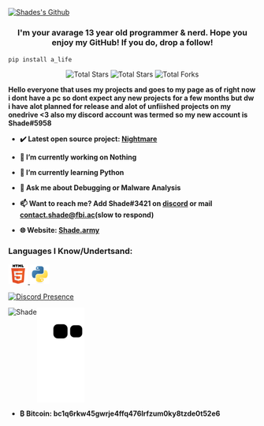 <a href="https://shade.army" target="_blank"> <img src="https://cdn.discordapp.com/attachments/939231338077249577/958902327564185620/shadebannr2.gif?size=4096" alt="Shades's Github"/></a>
<h3 align="center">I'm your avarage 13 year old programmer & nerd. Hope you enjoy my GitHub! If you do, drop a follow!</h3>

```sh-session
pip install a_life
```

<p align="center">
<img src="https://komarev.com/ghpvc/?username=Shade3421&label=Total%20Views&color=b700bf&style=flat" alt="Total Stars" />
<img src="https://img.shields.io/badge/dynamic/json?&label=Total%20Stars&color=ff0000&style=flat&style=for-the-badge&query=%24.stars&url=https://api.github-star-counter.workers.dev/user/Shade3421" alt="Total Stars" ></a>
<img src="https://img.shields.io/badge/dynamic/json?&label=Total%20Forks&color=ff7700&style=flat&style=for-the-badge&query=%24.forks&url=https://api.github-star-counter.workers.dev/user/Shade3421" alt="Total Forks"></a> </p>

**Hello everyone that uses my projects and goes to my page as of right now i dont have a pc so dont expect any new projects for a few months but dw i have alot planned for release and alot of unfiished projects on my onedrive <3 also my discord account was termed so my new account is Shade#5958**

- **✔️ Latest open source project: [Nightmare](https://github.com/Shade3421/Nightmare-MultiTool)**

- **🔭 I’m currently working on Nothing**

- **🌱 I’m currently learning Python**

- **💬 Ask me about Debugging or Malware Analysis**

- **📫 Want to reach me? Add Shade#3421 on [discord](https://shade.army) or mail contact.shade@fbi.ac(slow to respond)**

- **🌐 Website: [Shade.army](https://shade.army)**

<h3 align="left">Languages I Know/Undertsand:</h3>
<p align="left"> <a href="https://www.w3.org/html/" target="_blank" rel="noreferrer"> <img src="https://raw.githubusercontent.com/devicons/devicon/master/icons/html5/html5-original-wordmark.svg" alt="html5" width="40" height="40"/> </a> <a href="https://www.python.org" target="_blank" rel="noreferrer"> <img src="https://raw.githubusercontent.com/devicons/devicon/master/icons/python/python-original.svg" alt="python" width="40" height="40"/> </a> </p>



[![Discord Presence](https://lanyard.cnrad.dev/api/893896965820149780)](https://discord.com/users/893896965820149780)

</a><img align="left" src="https://github-readme-stats.vercel.app/api/top-langs?username=shade3421&count_private=true&hide=procfile&theme=dark&border_color=000000&cache_seconds=1800&layout=compact&langs_count=10&custom_title=Most Used Coding Languages" alt="Shade" /> </p>


<img align="center" src="https://github.com/rafaballerini/rafaballerini/blob/output/github-contribution-grid-snake.svg" alt="Snook hehe"/>


- **₿ Bitcoin: bc1q6rkw45gwrje4ffq476lrfzum0ky8tzde0t52e6**
